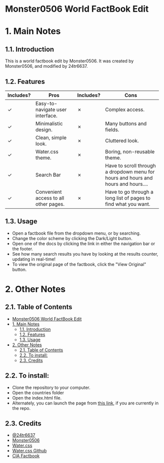 # Monster0506 World FactBook Edit
# 1. Main Notes
## 1.1. Introduction
This is a world factbook edit by Monster0506.
It was created by Monster0506, and modified by 24tr6637.
## 1.2. Features
| Includes? 	    | Pros 	|  	          Includes?          | Cons 	|
|---	|---	|---	                    |---	|
|✓ 	 | Easy-to-navigate user interface.  |✗ 	| Complex access. 	|
|✓ 	 | Minimalistic design. 	         |✗ 	| Many buttons and fields. 	|
|✓ 	 | Clean, simple look. 	             |✗ 	| Cluttered look. 	|
|✓ 	 | Water.css theme.                	 |✗ 	| Boring, non-reusable theme. 	|
|✓ 	 | Search Bar 	                     |✗ 	| Have to scroll through a dropdown  menu for hours and hours and hours and hours.... 	|
|✓      | Convenient access to all other pages. |✗ | Have to go through a long list of pages to find what you want. 	|
## 1.3. Usage
- Open a factbook file from the dropdown menu, or by searching.
- Change the color scheme by clicking the Dark/Light button.
- Open one of the docs by clicking the link in either the navigation bar or the footer.
- See how many search results you have by looking at the results counter, updating in real-time!
- To view the original page of the factbook, click the "View Original" button.


# 2. Other Notes
## 2.1. Table of Contents
- [Monster0506 World FactBook Edit](#monster0506-world-factbook-edit)
- [1. Main Notes](#1-main-notes)
  - [1.1. Introduction](#11-introduction)
  - [1.2. Features](#12-features)
  - [1.3. Usage](#13-usage)
- [2. Other Notes](#2-other-notes)
  - [2.1. Table of Contents](#21-table-of-contents)
  - [2.2. To install:](#22-to-install)
  - [2.3. Credits](#23-credits)
## 2.2. To install:
- Clone the repository to your computer.
- Open the countries folder
- Open the index.html file.
- Alternately, you can launch the page from [this link](countries/index.html), if you are currently in the repo. 
## 2.3. Credits
- [@24tr6637](https://github.com/24tr6637)
- [Monster0506](https://github.com/Monster0506)
- [Water.css](https://watercss.kognise.dev)
- [Water.css Github](https://github.com/kognise/water.css)
- [CIA Factbook](https://www.cia.gov/the-world-factbook)
